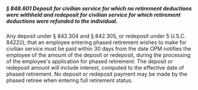 ##### § 848.601 Deposit for civilian service for which no retirement deductions were withheld and redeposit for civilian service for which retirement deductions were refunded to the individual. #####

Any deposit under § 842.304 and § 842.305, or redeposit under 5 U.S.C. 8422(i), that an employee entering phased retirement wishes to make for civilian service must be paid within 30 days from the date OPM notifies the employee of the amount of the deposit or redeposit, during the processing of the employee's application for phased retirement. The deposit or redeposit amount will include interest, computed to the effective date of phased retirement. No deposit or redeposit payment may be made by the phased retiree when entering full retirement status.